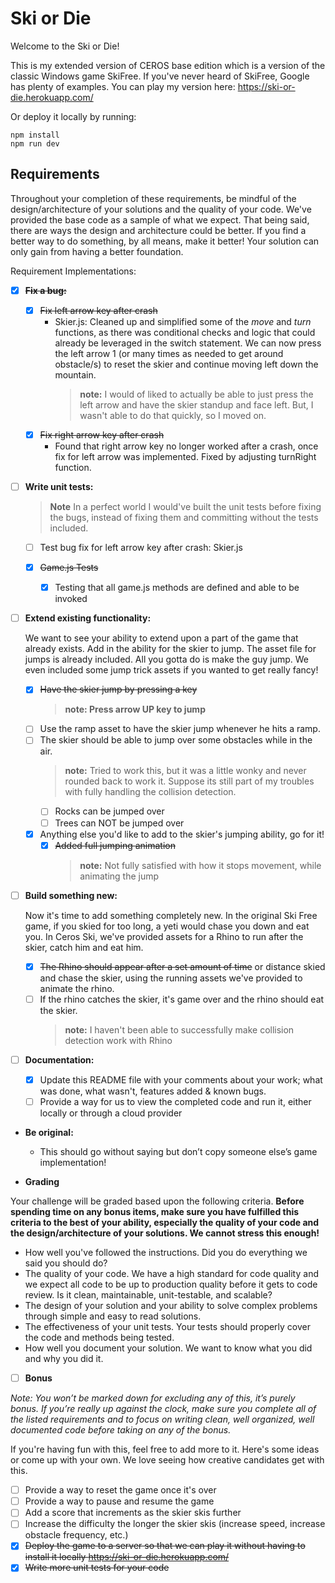 # Ski or Die

Welcome to the Ski or Die!

This is my extended version of CEROS base edition which is a version of the classic Windows game SkiFree. If
you've never heard of SkiFree, Google has plenty of examples. You can play my version here:
<https://ski-or-die.herokuapp.com/>

Or deploy it locally by running:

```node
npm install
npm run dev
```

## Requirements

Throughout your completion of these requirements, be mindful of the design/architecture of your solutions and the
quality of your code. We've provided the base code as a sample of what we expect. That being said, there are ways the
design and architecture could be better. If you find a better way to do something, by all means, make it better! Your
solution can only gain from having a better foundation.

Requirement Implementations:

- [x] ~~**Fix a bug:**~~
  - [x] ~~Fix left arrow key after crash~~
    - Skier.js: Cleaned up and simplified some of the _move_ and _turn_ functions, as there was conditional checks and logic that could already be leveraged in the switch statement. We can now press the left arrow 1 (or many times as needed to get around obstacle/s) to reset the skier and continue moving left down the mountain.
      > **note:** I would of liked to actually be able to just press the left arrow and have the skier standup and face left. But, I wasn't able to do that quickly, so I moved on.
  - [x] ~~Fix right arrow key after crash~~
    - Found that right arrow key no longer worked after a crash, once fix for left arrow was implemented. Fixed by adjusting turnRight function.
- [ ] **Write unit tests:**

  > **Note** In a perfect world I would've built the unit tests before fixing the bugs, instead of fixing them and committing without the tests included.

  - [ ] Test bug fix for left arrow key after crash: Skier.js

  - [x] ~~Game.js Tests~~

    - [x] Testing that all game.js methods are defined and able to be invoked

- [ ] **Extend existing functionality:**

  We want to see your ability to extend upon a part of the game that already exists. Add in the ability for the skier to
  jump. The asset file for jumps is already included. All you gotta do is make the guy jump. We even included some jump
  trick assets if you wanted to get really fancy!

  - [x] ~~Have the skier jump by pressing a key~~
    > **note: Press arrow UP key to jump**
  - [ ] Use the ramp asset to have the skier jump whenever he hits a ramp.
  - [ ] The skier should be able to jump over some obstacles while in the air.
    > **note:** Tried to work this, but it was a little wonky and never rounded back to work it. Suppose its still part of my troubles with fully handling the collision detection.
    - [ ] Rocks can be jumped over
    - [ ] Trees can NOT be jumped over
  - [x] Anything else you'd like to add to the skier's jumping ability, go for it!
    - [x] ~~Added full jumping animation~~
      > **note:** Not fully satisfied with how it stops movement, while animating the jump

- [ ] **Build something new:**

  Now it's time to add something completely new. In the original Ski Free game, if you skied for too long,
  a yeti would chase you down and eat you. In Ceros Ski, we've provided assets for a Rhino to run after the skier,
  catch him and eat him.

  - [x] ~~The Rhino should appear after a set amount of time~~ or distance skied and chase the skier, using the running assets
        we've provided to animate the rhino.
  - [ ] If the rhino catches the skier, it's game over and the rhino should eat the skier.
    > **note:** I haven't been able to successfully make collision detection work with Rhino

- [ ] **Documentation:**

  - [x] Update this README file with your comments about your work; what was done, what wasn't, features added & known bugs.
  - [ ] Provide a way for us to view the completed code and run it, either locally or through a cloud provider

- **Be original:**

  - This should go without saying but don’t copy someone else’s game implementation!

- **Grading**

Your challenge will be graded based upon the following criteria. **Before spending time on any bonus items, make sure
you have fulfilled this criteria to the best of your ability, especially the quality of your code and the
design/architecture of your solutions. We cannot stress this enough!**

- How well you've followed the instructions. Did you do everything we said you should do?
- The quality of your code. We have a high standard for code quality and we expect all code to be up to production
  quality before it gets to code review. Is it clean, maintainable, unit-testable, and scalable?
- The design of your solution and your ability to solve complex problems through simple and easy to read solutions.
- The effectiveness of your unit tests. Your tests should properly cover the code and methods being tested.
- How well you document your solution. We want to know what you did and why you did it.

- [ ] **Bonus**

_Note: You won’t be marked down for excluding any of this, it’s purely bonus. If you’re really up against the clock,
make sure you complete all of the listed requirements and to focus on writing clean, well organized, well documented
code before taking on any of the bonus._

If you're having fun with this, feel free to add more to it. Here's some ideas or come up with your own. We love seeing
how creative candidates get with this.

- [ ] Provide a way to reset the game once it's over
- [ ] Provide a way to pause and resume the game
- [ ] Add a score that increments as the skier skis further
- [ ] Increase the difficulty the longer the skier skis (increase speed, increase obstacle frequency, etc.)
- [x] ~~Deploy the game to a server so that we can play it without having to install it locally <https://ski-or-die.herokuapp.com/>~~
- [x] ~~Write more unit tests for your code~~

